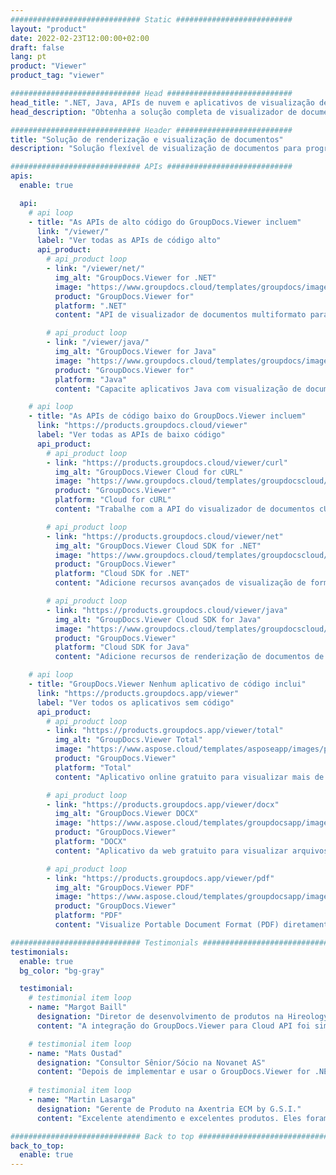 ```yaml
---
############################# Static ##########################
layout: "product"
date: 2022-02-23T12:00:00+02:00
draft: false
lang: pt
product: "Viewer"
product_tag: "viewer"

############################# Head ############################
head_title: ".NET, Java, APIs de nuvem e aplicativos de visualização de documentos on-line por GroupDocs"
head_description: "Obtenha a solução completa de visualizador de documentos para aplicativos .NET, Java e nuvem. Visualize formatos de documentos comuns on-line usando o recurso simples de arrastar e soltar."

############################# Header ##########################
title: "Solução de renderização e visualização de documentos"
description: "Solução flexível de visualização de documentos para programadores e profissionais renderizar e exibir formatos de arquivo amplamente usados ​​em qualquer lugar."

############################# APIs ############################
apis:
  enable: true

  api:
    # api loop
    - title: "As APIs de alto código do GroupDocs.Viewer incluem"
      link: "/viewer/"
      label: "Ver todas as APIs de código alto"
      api_product:
        # api_product loop
        - link: "/viewer/net/"
          img_alt: "GroupDocs.Viewer for .NET"
          image: "https://www.groupdocs.cloud/templates/groupdocs/images/product-logos/groupdocs-viewer-net.png"
          product: "GroupDocs.Viewer for"
          platform: ".NET"
          content: "API de visualizador de documentos multiformato para estruturas .NET e Mono para renderizar mais de 190 formatos de arquivo populares de dentro de seus aplicativos."

        # api_product loop
        - link: "/viewer/java/"
          img_alt: "GroupDocs.Viewer for Java"
          image: "https://www.groupdocs.cloud/templates/groupdocs/images/product-logos/groupdocs-viewer-java.png"
          product: "GroupDocs.Viewer for"
          platform: "Java"
          content: "Capacite aplicativos Java com visualização de documentos e recursos de renderização para exibir uma ampla variedade de documentos, imagens e diagramas."

    # api loop
    - title: "As APIs de código baixo do GroupDocs.Viewer incluem"
      link: "https://products.groupdocs.cloud/viewer"
      label: "Ver todas as APIs de baixo código"
      api_product:
        # api_product loop
        - link: "https://products.groupdocs.cloud/viewer/curl"
          img_alt: "GroupDocs.Viewer Cloud for cURL"
          image: "https://www.groupdocs.cloud/templates/groupdocscloud/images/sdk/272x272/groupdocs_viewer-for-curl.png"
          product: "GroupDocs.Viewer"
          platform: "Cloud for cURL"
          content: "Trabalhe com a API do visualizador de documentos cURL RESTful para renderizar e exibir rapidamente o Microsoft Office, PDF e outros formatos de arquivo comuns em seus aplicativos."

        # api_product loop
        - link: "https://products.groupdocs.cloud/viewer/net"
          img_alt: "GroupDocs.Viewer Cloud SDK for .NET"
          image: "https://www.groupdocs.cloud/templates/groupdocscloud/images/sdk/272x272/groupdocs_viewer-for-net.png"
          product: "GroupDocs.Viewer"
          platform: "Cloud SDK for .NET"
          content: "Adicione recursos avançados de visualização de formatos de documento em aplicativos .NET usando Cloud SDK para .NET. Visualize documentos em HTML, PDF ou como imagem."

        # api_product loop
        - link: "https://products.groupdocs.cloud/viewer/java"
          img_alt: "GroupDocs.Viewer Cloud SDK for Java"
          image: "https://www.groupdocs.cloud/templates/groupdocscloud/images/sdk/272x272/groupdocs_viewer-for-java.png"
          product: "GroupDocs.Viewer"
          platform: "Cloud SDK for Java"
          content: "Adicione recursos de renderização de documentos de alta fidelidade aos seus aplicativos Java com o SDK do visualizador de documentos especialmente projetado para Java."

    # api loop
    - title: "GroupDocs.Viewer Nenhum aplicativo de código inclui" 
      link: "https://products.groupdocs.app/viewer"
      label: "Ver todos os aplicativos sem código"
      api_product:
        # api_product loop
        - link: "https://products.groupdocs.app/viewer/total"
          img_alt: "GroupDocs.Viewer Total"
          image: "https://www.aspose.cloud/templates/asposeapp/images/products/logo/aspose_viewer-app.png"
          product: "GroupDocs.Viewer"
          platform: "Total"
          content: "Aplicativo online gratuito para visualizar mais de 190 formatos de arquivo em qualquer navegador de sua escolha."

        # api_product loop
        - link: "https://products.groupdocs.app/viewer/docx"
          img_alt: "GroupDocs.Viewer DOCX"
          image: "https://www.aspose.cloud/templates/groupdocsapp/images/products/logo/groupdocs_words-app.png"
          product: "GroupDocs.Viewer"
          platform: "DOCX"
          content: "Aplicativo da web gratuito para visualizar arquivos do Microsoft Word online de qualquer dispositivo."

        # api_product loop
        - link: "https://products.groupdocs.app/viewer/pdf"
          img_alt: "GroupDocs.Viewer PDF"
          image: "https://www.aspose.cloud/templates/groupdocsapp/images/products/logo/groupdocs_pdf-app.png"
          product: "GroupDocs.Viewer"
          platform: "PDF"
          content: "Visualize Portable Document Format (PDF) diretamente do seu navegador da web."

############################# Testimonials ###############################
testimonials:
  enable: true
  bg_color: "bg-gray"

  testimonial:
    # testimonial item loop
    - name: "Margot Baill"
      designation: "Diretor de desenvolvimento de produtos na Hireology"
      content: "A integração do GroupDocs.Viewer para Cloud API foi simples com seu fantástico Ruby SDK. Não há muitas empresas por aí que estejam dispostas a trabalhar conosco no que queremos. É uma ótima parceria."

    # testimonial item loop
    - name: "Mats Oustad"
      designation: "Consultor Sênior/Sócio na Novanet AS"
      content: "Depois de implementar e usar o GroupDocs.Viewer for .NET no projeto parece estar funcionando muito bem. Eu testei com muitos documentos e até agora tudo bem. Tudo o que joguei nele renderiza bem e parece tão bom quanto em um visualizador de PDF ou MS Word."
              
    # testimonial item loop
    - name: "Martin Lasarga"
      designation: "Gerente de Produto na Axentria ECM by G.S.I."
      content: "Excelente atendimento e excelentes produtos. Eles foram extremamente úteis e receptivos durante o processo de implementação do GroupDocs.Viewer para .NET, não podemos recomendá-los o suficiente."

############################# Back to top ###############################
back_to_top:
  enable: true
---
```

